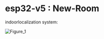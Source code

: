 #  esp32-v5 : New-Room

indoorlocalization system:

![Figure_1](https://github.com/user-attachments/assets/e3930069-bd74-4271-abbb-cf8a52917347)
